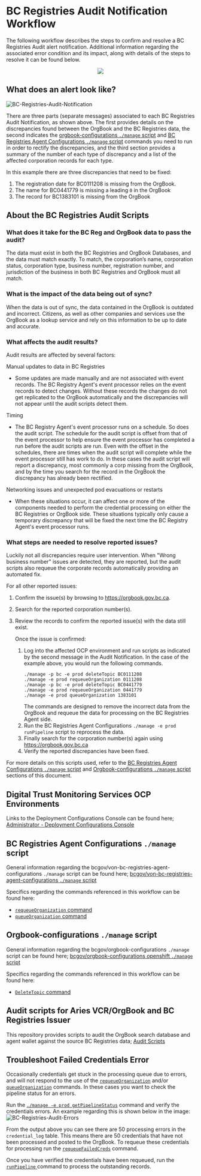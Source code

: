 # BC Registries Audit Notification Workflow

The following workflow describes the steps to confirm and resolve a BC Registries Audit alert notification. Additional information regarding the associated error condition and its impact, along with details of the steps to resolve it can be found below.

<p align="center">
  <img src="https://www.plantuml.com/plantuml/proxy?cache=no&src=https://raw.githubusercontent.com/bcgov/DITP-DevOps/main/docs/diagrams/bc-registries-audit-decision-tree.puml">
</p>

## What does an alert look like?

![BC-Registries-Audit-Notification](./images/bc-registries-audit-notification.png)

There are three parts (separate messages) associated to each BC Registries Audit Notification, as shown above.  The first provides details on the discrepancies found between the OrgBook and the BC Registries data, the second indicates the [orgbook-configurations `./manage` script](#orgbook-configurations-manage-script) and [BC Registries Agent Configurations `./manage` script](#bc-registries-agent-configurations-manage-script) commands you need to run in order to rectify the discrepancies, and the third section provides a summary of the number of each type of discrepancy and a list of the affected corporation records for each type.

In this example there are three discrepancies that need to be fixed:
1) The registration date for BC0111208 is missing from the OrgBook.
2) The name for BC0441779 is missing a leading `0` in the OrgBook
3) The record for BC1383101 is missing from the OrgBook

## About the BC Registries Audit Scripts

### What does it take for the BC Reg and OrgBook data to pass the audit?

The data must exist in both the BC Registries and OrgBook Databases, and the data must match exactly.  To match, the corporation’s name, corporation status, corporation type, business number, registration number, and jurisdiction of the business in both BC Registries and OrgBook must all match.

### What is the impact of the data being out of sync?

When the data is out of sync, the data contained in the OrgBook is outdated and incorrect.  Citizens, as well as other companies and services use the OrgBook as a lookup service and rely on this information to be up to date and accurate.


### What affects the audit results?

Audit results are affected by several factors:

Manual updates to data in BC Registries
- Some updates are made manually and are not associated with event records.  The BC Registry Agent's event processor relies on the event records to detect changes.  Without these records the changes do not get replicated to the OrgBook automatically and the discrepancies will not appear until the audit scripts detect them.

Timing
- The BC Registry Agent's event processor runs on a schedule.  So does the audit script.  The schedule for the audit script is offset from that of the event processor to help ensure the event processor has completed a run before the audit scripts are run.  Even with the offset in the schedules, there are times when the audit script will complete while the event processor still has work to do.  In these cases the audit script will report a discrepancy, most commonly a corp missing from the OrgBook, and by the time you search for the record in the OrgBook the discrepancy has already been rectified.

Networking issues and unexpected pod evacuations or restarts
- When these situations occur, it can affect one or more of the components needed to perform the credential processing on either the BC Registries or OrgBook side.  These situations typically only cause a temporary discrepancy that will be fixed the next time the BC Registry Agent's event processor runs.


### What steps are needed to resolve reported issues?

Luckily not all discrepancies require user intervention.  When "Wrong business number" issues are detected, they are reported, but the audit scripts also requeue the corporate records automatically providing an automated fix.

For all other reported issues:
1. Confirm the issue(s) by browsing to https://orgbook.gov.bc.ca.
2. Search for the reported corporation number(s).
3. Review the records to confirm the reported issue(s) with the data still exist.

    Once the issue is confirmed:
    1. Log into the affected OCP environment and run scripts as indicated by the second message in the Audit Notification.  In the case of the example above, you would run the following commands.
        ```
        ./manage -p bc -e prod deleteTopic BC0111208
        ./manage -e prod requeueOrganization 0111208
        ./manage -p bc -e prod deleteTopic BC0441779
        ./manage -e prod requeueOrganization 0441779
        ./manage -e prod queueOrganization 1383101
        ```
        The commands are designed to remove the incorrect data from the OrgBook and requeue the data for processing on the BC Registries Agent side.
    2. Run the BC Registries Agent Configurations `./manage -e prod runPipeline` script to reprocess the data.
    3. Finally search for the corporation number(s) again using https://orgbook.gov.bc.ca
    4. Verify the reported discrepancies have been fixed.

For more details on this scripts used, refer to the [BC Registries Agent Configurations `./manage` script](#bc-registries-agent-configurations-manage-script) and [Orgbook-configurations `./manage` script](#orgbook-configurations-manage-script) sections of this document.

## Digital Trust Monitoring Services OCP Environments

Links to the Deployment Configurations Console can be found here; [Administrator - Deployment Configurations Console](./digital-trust-monitoring-services-environments.md#administrator---deployment-configurations-console)

## BC Registries Agent Configurations `./manage` script

General information regarding the bcgov/von-bc-registries-agent-configurations `./manage` script can be found here; [bcgov/von-bc-registries-agent-configurations `./manage` script](./bc-registries-agent-configurations-manage-script.md)

Specifics regarding the commands referenced in this workflow can be found here:
- [`requeueOrganization` command](./bc-registries-agent-configurations-manage-script.md#requeueOrganization-command)
- [`queueOrganization` command](./bc-registries-agent-configurations-manage-script.md#queueOrganization-command)

## Orgbook-configurations `./manage` script

General information regarding the bcgov/orgbook-configurations `./manage` script can be found here; [bcgov/orgbook-configurations openshift `./manage` script](./orgbook-configurations-manage-script.md)

Specifics regarding the commands referenced in this workflow can be found here:
- [`DeleteTopic` command](./orgbook-configurations-manage-script.md#DeleteTopic-command)

## Audit scripts for Aries VCR/OrgBook and BC Registries Issuer

This repository provides scripts to audit the OrgBook search database and agent wallet against the source BC Registries data; [Audit Scripts](https://github.com/bcgov/von-bc-registries-audit/blob/main/README.md#understanding-the-output)

## Troubleshoot Failed Credentials Error

Occasionally credentials get stuck in the processing queue due to errors, and will not respond to the use of the [`requeueOrganization`](./bc-registries-agent-configurations-manage-script.md#requeueOrganization-command) and/or [`queueOrganization`](./bc-registries-agent-configurations-manage-script.md#queueOrganization-command) commands.  In these cases you want to check the pipeline status for an errors.

Run the [`./manage -e prod getPipelineStatus`](./bc-registries-agent-configurations-manage-script.md#getPipelineStatus-command) command and verify the credentials errors. An example regarding this is shown below in the image:
![BC-Registries-Audit-Errors](./images/bc-registries-audit-errors.png)

From the output above you can see there are 50 processing errors in the `credential_log` table.  This means there are 50 credentials that have not been processed and posted to the OrgBook.  To requeue these credentials for processing run the [`requeueFailedCreds`](./bc-registries-agent-configurations-manage-script.md#requeueFailedCreds-command) command.

Once you have verified the credentials have been requeued, run the [`runPipeline` ](./bc-registries-agent-configurations-manage-script.md#runPipeline-command) command to process the outstanding records.
